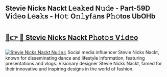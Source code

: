 ## Stevie Nicks Nackt L𝚎a𝚔ed N𝚞𝚍e - Part-59D Vi𝚍𝚎o L𝚎a𝚔s - H𝚘𝚝 O𝚗𝚕yf𝚊ns P𝚑𝚘tos UbOHb

# <h2><a href="http://kfcf1l.oniu.top/?m=Stevie+Nicks+Nackt">🔗👉 🔴 Stevie Nicks Nackt P𝚑ot𝚘𝚜 V𝚒d𝚎o</a></h2>

[![Stevie Nicks Nackt Nu𝚍e𝚜](https://i.imgur.com/0qMVB7G.gif)](http://kfcf1l.oniu.top/?m=Stevie+Nicks+Nackt)
Social media influencer Stevie Nicks Nackt, known for disseminating dance and lifestyle information, featuring presentations and vlogs. Visionary designer Stevie Nicks Nackt, famed for their innovative and inspiring designs in the world of fashion.  
